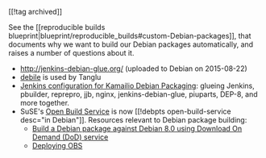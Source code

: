 [[!tag archived]]

See the
[[reproducible builds blueprint|blueprint/reproducible_builds#custom-Debian-packages]],
that documents why we want to build our Debian packages automatically,
and raises a number of questions about it.

- <http://jenkins-debian-glue.org/> (uploaded to Debian on 2015-08-22)
- [debile](http://anonscm.debian.org/gitweb/?p=pkg-debile/debile.git)
  is used by Tanglu
- [Jenkins configuration for Kamailio Debian
  Packaging](https://github.com/sipwise/kamailio-deb-jenkins):
  glueing Jenkins, pbuilder, reprepro, jjb, nginx,
  jenkins-debian-glue, piuparts, DEP-8, and more together.
- SuSE's [Open Build Service](http://openbuildservice.org/) is now
  [[!debpts open-build-service desc="in Debian"]]. Resources relevant
  to Debian package building:
  - [Build a Debian package against Debian 8.0 using Download On Demand (DoD) service](http://nibbles.halon.org.uk/2016/10/build-a-debian-package-against-debian-8-0-using-download-on-demand-dod-service/)
  - [Deploying OBS](https://suihkulokki.blogspot.com/2017/04/deploying-obs.html)
